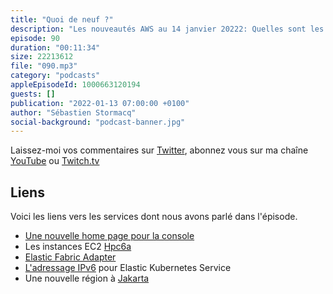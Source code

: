 ```yaml
---
title: "Quoi de neuf ?"
description: "Les nouveautés AWS au 14 janvier 20222: Quelles sont les nouveautés AWS des deux dernières semaines ? Dans cet épisode, nous parlons encore une fois de IPv6, mais cette fois au sujet de Kubernetes. Il y a aussi une nouvelle région en indonésie, une nouvelle page d'acceuil sur la console et un nouveau type d'instance pour le calcul haute performance. "
episode: 90
duration: "00:11:34"
size: 22213612
file: "090.mp3"
category: "podcasts"
appleEpisodeId: 1000663120194
guests: []
publication: "2022-01-13 07:00:00 +0100"
author: "Sébastien Stormacq"
social-background: "podcast-banner.jpg"
---
```


Laissez-moi vos commentaires sur [Twitter](https://twitter.com/sebsto), abonnez vous sur ma chaîne [YouTube](https://www.youtube.com/sebsto) ou [Twitch.tv](https://www.twitch.tv/sebAWS)

## Liens

Voici les liens vers les services dont nous avons parlé dans l'épisode.

- [Une nouvelle home page pour la console](https://aws.amazon.com/blogs/aws/a-new-aws-console-home-experience/)
- Les instances EC2 [Hpc6a](https://aws.amazon.com/blogs/aws/new-amazon-ec2-hpc6a-instance-optimized-for-high-performance-computing/)
- [Elastic Fabric Adapter](https://aws.amazon.com/hpc/efa/)
- [L'adressage IPv6](https://aws.amazon.com/blogs/aws/amazon-elastic-kubernetes-service-adds-ipv6-networking/) pour Elastic Kubernetes Service
- Une nouvelle région à [Jakarta](https://aws.amazon.com/blogs/aws/now-open-aws-asia-pacific-jakarta-region/)
